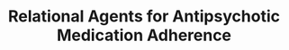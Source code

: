---
name: "Relational Agents For Antipsychotic Medication Adherence"
title: "Relational Agents for Antipsychotic Medication Adherence"
project: "Drugs don't work in patients who don't take them C. Everett Koop, MD"
event: "CHI'08 workshop on Technology in Mental Health."
authors:
- name: "Bickmore, T."
- name: "Pfeifer, L."
year: 2008
resources:
- name: "CHI08-mentalhealth"
  src: "CHI08-mentalhealth.pdf"
external_url: null
draft: false 
headless: true
---